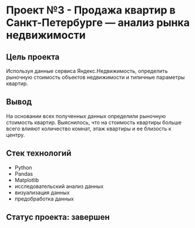 # Проект №3 - Продажа квартир в Санкт-Петербурге — анализ рынка недвижимости

## Цель проекта
Используя данные сервиса Яндекс.Недвижимость, определить рыночную стоимость объектов недвижимости и типичные параметры квартир.

## Вывод
На основании всех полученных данных определили рыночную стоимость квартир. Выяснилось, что на стоимость квартиры больше всего влияют количество комнат, этаж квартиры и ее близость к центру.

## Стек технологий
* Python
* Pandas
* Matplotlib
* исследовательский анализ данных
* визуализация данных
* предобработка данных

## Статус проекта: завершен
